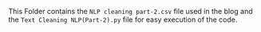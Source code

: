 This Folder contains the ```NLP cleaning part-2.csv``` file used in the blog and the ```Text Cleaning NLP(Part-2).py``` file for easy execution of the code.
